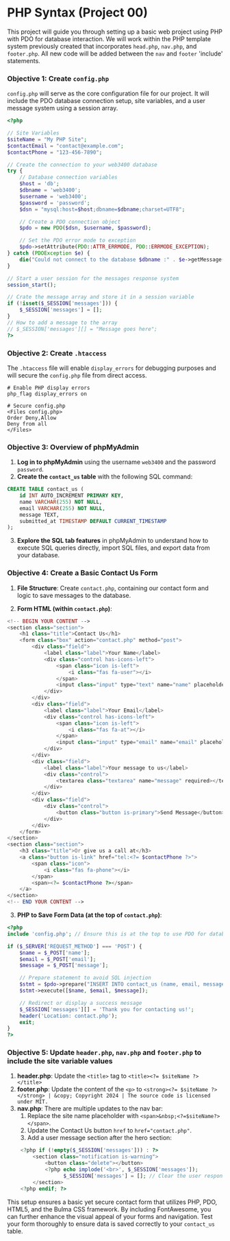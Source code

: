 # PHP Syntax (Project 00)

This project will guide you through setting up a basic web project using PHP with PDO for database interaction. We will work within the PHP template system previously created that incorporates `head.php`, `nav.php`, and `footer.php`. All new code will be added between the `nav` and `footer` 'include' statements.

### Objective 1: Create `config.php`

`config.php` will serve as the core configuration file for our project. It will include the PDO database connection setup, site variables, and a user message system using a session array.

```php
<?php

// Site Variables
$siteName = "My PHP Site";
$contactEmail = "contact@example.com";
$contactPhone = "123-456-7890";

// Create the connection to your web3400 database
try {
    // Database connection variables
    $host = 'db';
    $dbname = 'web3400';
    $username = 'web3400';
    $password = 'password';
    $dsn = "mysql:host=$host;dbname=$dbname;charset=UTF8";

    // Create a PDO connection object
    $pdo = new PDO($dsn, $username, $password);

    // Set the PDO error mode to exception
    $pdo->setAttribute(PDO::ATTR_ERRMODE, PDO::ERRMODE_EXCEPTION);
} catch (PDOException $e) {
    die("Could not connect to the database $dbname :" . $e->getMessage());
}

// Start a user session for the messages response system
session_start();

// Crate the message array and store it in a session variable
if (!isset($_SESSION['messages'])) {
    $_SESSION['messages'] = [];
}
// How to add a message to the array
// $_SESSION['messages'][] = "Message goes here";
?>
```

### Objective 2: Create `.htaccess`

The `.htaccess` file will enable `display_errors` for debugging purposes and will secure the `config.php` file from direct access.

```
# Enable PHP display errors
php_flag display_errors on

# Secure config.php
<Files config.php>
Order Deny,Allow
Deny from all
</Files>
```

### Objective 3: Overview of phpMyAdmin

1. **Log in to phpMyAdmin** using the username `web3400` and the password `password`.
2. **Create the `contact_us` table** with the following SQL command:

```sql
CREATE TABLE contact_us (
    id INT AUTO_INCREMENT PRIMARY KEY,
    name VARCHAR(255) NOT NULL,
    email VARCHAR(255) NOT NULL,
    message TEXT,
    submitted_at TIMESTAMP DEFAULT CURRENT_TIMESTAMP
);
```

3. **Explore the SQL tab features** in phpMyAdmin to understand how to execute SQL queries directly, import SQL files, and export data from your database.

### Objective 4: Create a Basic Contact Us Form

1. **File Structure**: Create `contact.php`, containing our contact form and logic to save messages to the database.

2. **Form HTML (within `contact.php`)**:

```php
<!-- BEGIN YOUR CONTENT -->
<section class="section">
    <h1 class="title">Contact Us</h1>
    <form class="box" action="contact.php" method="post">
        <div class="field">
            <label class="label">Your Name</label>
            <div class="control has-icons-left">
                <span class="icon is-left">
                    <i class="fas fa-user"></i>
                </span>
                <input class="input" type="text" name="name" placeholder="Bob Smith" required>
            </div>
        </div>
        <div class="field">
            <label class="label">Your Email</label>
            <div class="control has-icons-left">
                <span class="icon is-left">
                    <i class="fas fa-at"></i>
                </span>
                <input class="input" type="email" name="email" placeholder="bsmith@email.com" required>
            </div>
        </div>
        <div class="field">
            <label class="label">Your message to us</label>
            <div class="control">
                <textarea class="textarea" name="message" required></textarea>
            </div>
        </div>
        <div class="field">
            <div class="control">
                <button class="button is-primary">Send Message</button>
            </div>
        </div>
    </form>
</section>
<section class="section">
    <h3 class="title">Or give us a call at</h3>
    <a class="button is-link" href="tel:<?= $contactPhone ?>">
        <span class="icon">
            <i class="fas fa-phone"></i>
        </span>
        <span><?= $contactPhone ?></span>
    </a>
</section>
<!-- END YOUR CONTENT -->
```

3. **PHP to Save Form Data (at the top of `contact.php`)**:

```php
<?php
include 'config.php'; // Ensure this is at the top to use PDO for database connection

if ($_SERVER['REQUEST_METHOD'] === 'POST') {
    $name = $_POST['name'];
    $email = $_POST['email'];
    $message = $_POST['message'];

    // Prepare statement to avoid SQL injection
    $stmt = $pdo->prepare("INSERT INTO contact_us (name, email, message) VALUES (?, ?, ?)");
    $stmt->execute([$name, $email, $message]);

    // Redirect or display a success message
    $_SESSION['messages'][] = 'Thank you for contacting us!';
    header('Location: contact.php');
    exit;
}
?>
```

### Objective 5: Update `header.php`, `nav.php` and `footer.php` to include the site variable values

1. **header.php**: Update the `<title>` tag to `<title><?= $siteName ?></title>`
2. **footer.php**: Update the content of the `<p>` to `<strong><?= $siteName ?></strong> | &copy; Copyright 2024 | The source code is licensed under MIT.`
3. **nav.php**: There are multiple updates to the nav bar:
   1. Replace the site name placeholder with `<span>&nbsp;<?=$siteName?></span>`.
   2. Update the Contact Us button `href` to `href="contact.php"`.
   3. Add a user message section after the hero section:
   ```php
    <?php if (!empty($_SESSION['messages'])) : ?>
        <section class="notification is-warning">
            <button class="delete"></button>
            <?php echo implode('<br>', $_SESSION['messages']);
                  $_SESSION['messages'] = []; // Clear the user responses?>
        </section>
    <?php endif; ?>
   ```

This setup ensures a basic yet secure contact form that utilizes PHP, PDO, HTML5, and the Bulma CSS framework. By including FontAwesome, you can further enhance the visual appeal of your forms and navigation. Test your form thoroughly to ensure data is saved correctly to your `contact_us` table.
